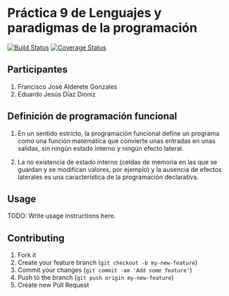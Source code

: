 # Práctica 9 de Lenguajes y paradigmas de la programación

[![Build Status](https://travis-ci.org/LPP1415/LPP_T_9.svg)](https://travis-ci.org/LPP1415/LPP_T_9)
[![Coverage Status](https://coveralls.io/repos/LPP1415/LPP_T_9/badge.png)](https://coveralls.io/r/LPP1415/LPP_T_9)

## Participantes

1. Francisco José Alderete Gonzales
2. Eduardo Jesús Díaz Dioniz

## Definición de programación funcional

1. En un sentido estricto, la programación funcional define un programa como una función matemática que convierte unas entradas en unas salidas, sin ningún estado interno y ningún efecto lateral.

2. La no existencia de estado interno (celdas de memoria en las que se guardan y se modifican valores, por ejemplo) y la ausencia de efectos laterales es una característica de la programación declarativa.

## Usage

TODO: Write usage instructions here.

## Contributing

1. Fork it
2. Create your feature branch (`git checkout -b my-new-feature`)
3. Commit your changes (`git commit -am 'Add some feature'`)
4. Push to the branch (`git push origin my-new-feature`)
5. Create new Pull Request
